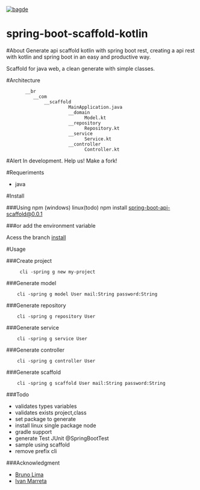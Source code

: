  [![bagde](https://codeship.com/projects/e4a1d8b0-8b71-0134-1c87-26c6b97868f1/status?branch=master)](https://codeship.com/projects/184622)
# spring-boot-scaffold-kotlin

#About
Generate api scaffold kotlin with spring boot rest, creating a api rest with kotlin and spring boot in an easy and productive way.

Scaffold for java web, a clean generate with simple classes.



#Architecture

           __br
              __com
                  __scaffold
                           MainApplication.java
                           __domain
                                 Model.kt
                           __repository
                                 Repository.kt
                           __service
                                 Service.kt
                           __controller
                                 Controller.kt
        
#Alert
In development. Help us! Make a fork!

#Requeriments
         
* java

#Install 

###Using npm (windows) linux(todo)
     npm install spring-boot-api-scaffold@0.0.1

###or add the environment variable

 Acess the branch [install](https://github.com/NetoDevel/spring-boot-scaffold-kotlin/tree/install)


#Usage

###Create project

         cli -spring g new my-project

###Generate model
   
        cli -spring g model User mail:String password:String

###Generate repository

        cli -spring g repository User 

###Generate service
        
        cli -spring g service User
        
###Generate controller

        cli -spring g controller User
        
###Generate scaffold

        cli -spring g scaffold User mail:String password:String

###Todo

* validates types variables
* validates exists project,class
* set package to generate
* install linux single package node
* gradle support
* generate Test JUnit @SpringBootTest
* sample using scaffold
* remove prefix cli

###Acknowledgment
         
 * [Bruno Lima](https://github.com/brunodles)
 * [Ivan Marreta](https://github.com/ivanmarreta)
       

